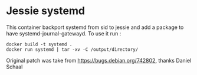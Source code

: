 # Jessie systemd

This container backport systemd from sid to jessie and add a package to have systemd-journal-gatewayd. To use it run : 
  
    docker build -t systemd .
    docker run systemd | tar -xv -C /output/directory/

Original patch was take from https://bugs.debian.org/742802, thanks Daniel Schaal
